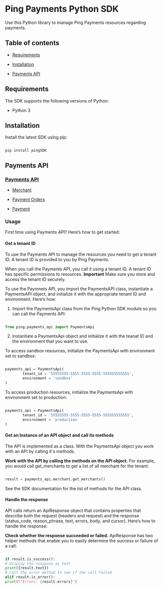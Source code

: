 
# Ping Payments Python SDK


Use this Python library to manage Ping Payments resources regarding payments.

## Table of contents

* [Requirements](#requirements)

* [Installation](#installation)

* [Payments API](#PaymentsAPI)


## Requirements


The SDK supports the following versions of Python:

- Python 3

## Installation

Install the latest SDK using pip:

```

pip install pingSDK

```

## Payments API

### [Payments API]

* [Merchant]

* [Payment Orders]

* [Payment]

### Usage
  
First time using Payments API? Here’s how to get started:
  
#### Get a tenant ID

To use the Payments API to manage the resources you need to get a tenant ID. A tenant ID is provided to you by Ping Payments.

When you call the Payments API, you call it using a tenant ID. A tenant ID has specific permissions to resources.
**Important** Make sure you store and access the tenant ID securely.

To use the Paymnets API, you import the PaymentsAPI class, instantiate a PaymentsAPI object, and initialize it with the appropriate tenant ID and environment. Here’s how:

1. Import the PaymentsApi class from the Ping Python SDK module so you can call the Payments API:

```python

from ping.payments_api import PaymentsApi

```
2. Instantiate a PaymentsApi object and initialize it with the teanat ID and the environment that you want to use.

To access sandbox resources, initialize the PaymentsApi with environment set to sandbox:

```python

payments_api = PaymentsApi(
		tenant_id = '55555555-5555-5555-5555-555555555555',
		environment = 'sandbox'
)

```
To access production resources, initialize the PaymentsApi with environment set to production:

```python

payments_api = PaymentsApi(
		tenant_id = '55555555-5555-5555-5555-555555555555',
		environment = 'production'
)

```
#### Get an Instance of an API object and call its methods

The API is implemented as a class. With the PaymentsApi object you work with an API by calling it's methods.

**Work with the API by calling the methods on the API object.** For example, you would call get_merchants to get a list of all merchant for the tenant:

```python

result = payments_api.merchant.get_merchants()

```
See the SDK documentation for the list of methods for the API class.

#### Handle the response

API calls return an ApiResponse object that contains properties that describe both the request (headers and request) and the response (status_code, reason_phrase, text, errors, body, and cursor). Here’s how to handle the response:

**Check whether the response succeeded or failed.** ApiResponse has two helper methods that enable you to easily determine the success or failure of a call:

```python

if result.is_success():
# Display the response as text
print({result.text})
# Call the error method to see if the call failed
elif result.is_error():
print(f"Errors: {result.errors}")

```

[//]: #  "Link anchor definitions"

[Payments API]: doc/api_resources/payments_api.md

[Merchant]: doc/api_resources/payments_api/merchant.md

[Payment Orders]: doc/api_resources/payments_api/payment_order.md 

[Payment]: doc/api_resources/payments_api/payment.md 